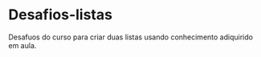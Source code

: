 # Desafios-listas
 Desafuos do curso para criar duas listas usando conhecimento adiquirido em aula.
